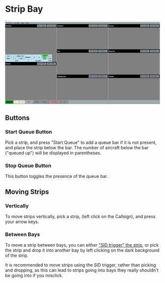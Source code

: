 # Strip Bay
![Strip Bays](../images/fullwindow.png)

## Buttons
### Start Queue Button
Pick a strip, and press "Start Queue" to add a queue bar if it is not present, and place the strip below the bar. The number of aircraft below the bar ("queued up") will be displayed in parentheses.
### Stop Queue Button
This button toggles the presence of the queue bar.

## Moving Strips 
### Vertically
To move strips vertically, pick a strip, (left click on the Callsign), and press your arrow keys.
### Between Bays
To move a strip between bays, you can either ["SID trigger" the strip](strips.md), or pick the strip and drop it into another bay by left clicking on the dark background of the strip.

It is recommended to move strips using the SID trigger, rather than picking and dropping, as this can lead to strips going into bays they really shouldn't be going into if you misclick.

